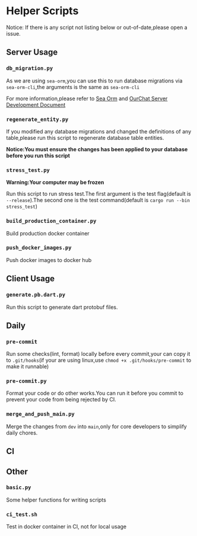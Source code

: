 # Helper Scripts

Notice: If there is any script not listing below or out-of-date,please open a issue.

## Server Usage

### `db_migration.py`

As we are using `sea-orm`,you can use this to run database migrations via `sea-orm-cli`,the arguments is the same as `sea-orm-cli`

For more information,please refer to [Sea Orm](https://www.sea-ql.org/SeaORM/docs/migration/running-migration/) and [OurChat Server Development Document](https://ourchat.readthedocs.io/en/latest/docs/development/server/index.html)

### `regenerate_entity.py`

If you modified any database migrations and changed the definitions of any table,please run this script to regenerate database table entities.

**Notice:You must ensure the changes has been applied to your database before you run this script**

### `stress_test.py`

**Warning:Your computer may be frozen**

Run this script to run stress test.The first argument is the test flag(default is `--release`).The second one is the test command(default is `cargo run --bin stress_test`)

### `build_production_container.py`

Build production docker container

### `push_docker_images.py`

Push docker images to docker hub

## Client Usage

### `generate.pb.dart.py`

Run this script to generate dart protobuf files.

## Daily

### `pre-commit`

Run some checks(lint, format) locally before every commit,your can copy it to `.git/hooks`(if your are using linux,use `chmod +x .git/hooks/pre-commit` to make it runnable)

### `pre-commit.py`

Format your code or do other works.You can run it before you commit to prevent your code from being rejected by CI.

### `merge_and_push_main.py`

Merge the changes from `dev` into `main`,only for core developers to simplify daily chores.

## CI

## Other

### `basic.py`

Some helper functions for writing scripts

### `ci_test.sh`

Test in docker container in CI, not for local usage
